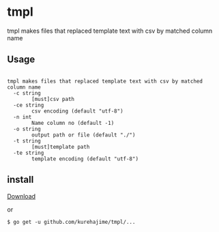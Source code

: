 # tmpl
tmpl makes files that replaced template text with csv by matched column name

## Usage

```

tmpl makes files that replaced template text with csv by matched column name
  -c string
    	[must]csv path
  -ce string
    	csv encoding (default "utf-8")
  -n int
    	Name column no (default -1)
  -o string
    	output path or file (default "./")
  -t string
    	[must]template path
  -te string
    	template encoding (default "utf-8")
```

## install

[Download](https://github.com/kurehajime/tmpl/releases)

or 

```
$ go get -u github.com/kurehajime/tmpl/...
```
